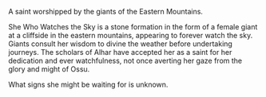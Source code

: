 A saint worshipped by the giants of the Eastern Mountains.

She Who Watches the Sky is a stone formation in the form of a female giant at a cliffside in the eastern mountains, appearing to forever watch the sky. Giants consult her wisdom to divine the weather before undertaking journeys. The scholars of Alhar have accepted her as a saint for her dedication and ever watchfulness, not once averting her gaze from the glory and might of Ossu.

What signs she might be waiting for is unknown.
